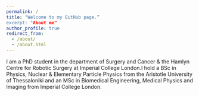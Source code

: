 ```yaml
---
permalink: /
title: "Welcome to my GitHub page.”
excerpt: "About me"
author_profile: true
redirect_from: 
  - /about/
  - /about.html
---
```

I am a PhD student in the department of Surgery and Cancer & the Hamlyn Centre for Robotic Surgery at Imperial College London.I hold a BSc in Physics, Nuclear & Elementary Particle Physics from the Aristotle University of Thessaloniki and an MSc in Biomedical Engineering, Medical Physics and Imaging from Imperial College London.